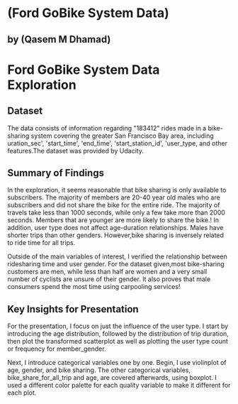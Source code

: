 # (Ford GoBike System Data)

## by (Qasem M Dhamad)



# Ford GoBike System Data Exploration

## Dataset

The data consists of information regarding "183412" rides made in a bike-sharing system covering the greater San Francisco Bay area, including uration_sec', 'start_time', 'end_time', 'start_station_id', 'user_type, and other features.The dataset was provided by Udacity.

## Summary of Findings


In the exploration, it seems reasonable that bike sharing is only available to subscribers. The majority of members are 20-40 year old males who are subscribers and did not share the bike for the entire ride. The majority of travels take less than 1000 seconds, while only a few take more than 2000 seconds. Members that are younger are more likely to share the bike.! In addition, user type does not affect age-duration relationships. Males have shorter trips than other genders. However,bike sharing is inversely related to ride time for all trips. 

Outside of the main variables of interest, I verified the relationship between
ridesharing time and user gender. For the dataset given,most bike-sharing customers are men, while less than half are women and a very small number of cyclists are unsure of their gender. It also proves that male consumers spend the most time using carpooling services!




## Key Insights for Presentation


For the presentation, I focus on just the influence of the user type. I start by introducing the age distribution, followed by the distribution of trip duration, then plot the transformed scatterplot as well as plotting the user type count or frequency for member_gender.

Next, I introduce categorical variables one by one. Begin,
I use violinplot of age, gender, and bike sharing. The other categorical
variables, bike_share_for_all_trip and age, are covered afterwards, using boxplot. I used a different color palette for each quality variable to make it different for each plot.
